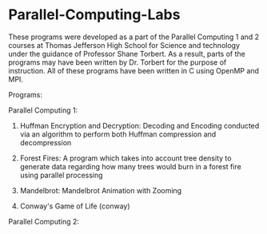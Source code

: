 # Parallel-Computing-Labs
These programs were developed as a part of the Parallel Computing 1 and 2 courses at Thomas Jefferson High School for Science and technology under the guidance of Professor Shane Torbert.
As a result, parts of the programs may have been written by Dr. Torbert for the purpose of instruction. All of these programs have been written in C using OpenMP and MPI.

Programs:

Parallel Computing 1:

1) Huffman Encryption and Decryption: Decoding and Encoding conducted via an algorithm to perform both Huffman compression and decompression

2) Forest Fires: A program which takes into account tree density to generate data regarding how many trees would burn in a forest fire using parallel processing

3) Mandelbrot: Mandelbrot Animation with Zooming

4) Conway's Game of Life (conway)

Parallel Computing 2:


